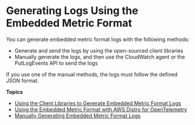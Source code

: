 # Generating Logs Using the Embedded Metric Format<a name="CloudWatch_Embedded_Metric_Format_Generation"></a>

You can generate embedded metric format logs with the following methods:
+ Generate and send the logs by using the open\-sourced client libraries
+ Manually generate the logs, and then use the CloudWatch agent or the PutLogEvents API to send the logs

If you use one of the manual methods, the logs must follow the defined JSON format\.

**Topics**
+ [Using the Client Libraries to Generate Embedded Metric Format Logs](CloudWatch_Embedded_Metric_Format_Libraries.md)
+ [Using the Embedded Metric Format with AWS Distro for OpenTelemetry](CloudWatch_Embedded_Metric_Format_OpenTelemetry.md)
+ [Manually Generating Embedded Metric Format Logs](CloudWatch_Embedded_Metric_Format_Manual.md)